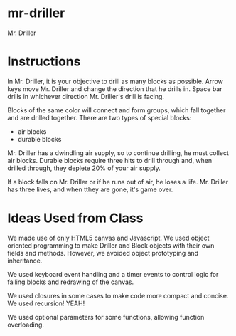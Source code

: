 mr-driller
==========

Mr. Driller

Instructions
============

In Mr. Driller, it is your objective to drill as many blocks as possible.
Arrow keys move Mr. Driller and change the direction that he drills in.
Space bar drills in whichever direction Mr. Driller's drill is facing.

Blocks of the same color will connect and form groups, which fall together and
are drilled together.
There are two types of special blocks:
- air blocks
- durable blocks

Mr. Driller has a dwindling air supply, so to continue drilling, he must collect
air blocks. Durable blocks require three hits to drill through and, when drilled
through, they deplete 20% of your air supply.

If a block falls on Mr. Driller or if he runs out of air, he loses a life.
Mr. Driller has three lives, and when tthey are gone, it's game over.


Ideas Used from Class
=====================

We made use of only HTML5 canvas and Javascript. We used object oriented
programming to make Driller and Block objects with their own fields and methods.
However, we avoided object prototyping and inheritance.

We used keyboard event handling and a timer events to control logic for falling
blocks and redrawing of the canvas.

We used closures in some cases to make code more compact and concise.
We used recursion! YEAH!

We used optional parameters for some functions, allowing function overloading.
